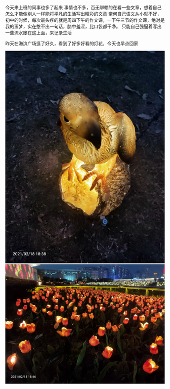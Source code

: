 今天来上班的同事也多了起来
事情也不多，百无聊赖的在看一些文章，想着自己怎么才能像别人一样能将平凡的生活写出精彩的文章
奈何自己语文从小就不好，初中的时候，每次最头疼的就是周四下午的作文课，一下午三节的作文课，绝对是我的噩梦，实在憋不出一句话，脑中羞涩，比口袋都干净。
只能自己强逼着写出一些流水账在这上面，来记录生活

昨天在海滨广场逛了好久，看到了好多好看的灯花，今天也早点回家

![](../../img/6904315-a8a60e40e5411176.jpg)
![](../../img/6904315-92de40816e4fd717.jpg)
